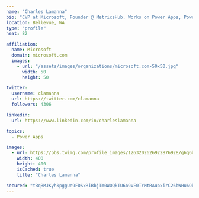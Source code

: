 ```yaml
---
name: "Charles Lamanna"
bio: "CVP at Microsoft, Founder @ MetricsHub. Works on Power Apps, Power Automate, Power Virtual Agent, Common Data Service and Dynamics 365."
location: Bellevue, WA
type: "profile"
heat: 82

affiliation:
  name: Microsoft
  domain: microsoft.com
  images:
    - url: "/assets/images/organizations/microsoft.com-50x50.jpg"
      width: 50
      height: 50

twitter:
  username: clamanna
  url: https://twitter.com/clamanna
  followers: 4306

linkedin:
  url: https://www.linkedin.com/in/charleslamanna

topics:
  - Power Apps

images:
  - url: https://pbs.twimg.com/profile_images/1263202626922876928/g6qGbHZ-_400x400.jpg
    width: 400
    height: 400
    isCached: true
    title: "Charles Lamanna"

secured: "tBqBMJKyhkpggUe9FDSxRiBbjTm0WOQkTU6o9VE0TYMtRAupxirC26bWHu6ObwSI31+zpaN0FI8g9NIIwhrIIR4BfW3vLBT16AbEeA160brQGEx8KYNNM5G9ZlLB/CVje7rgsoW/F37B4oYmnxREPCn5RVqgqszNiBj8nA+F0Z9OwMH0yXd+Dmr+wRUt+h3+T8Ui/FqlScggpLMsdWm+GP3trrMMv0LryPoT6SaKuHf2wYJvfxtk3NALJYO+6YVuBfrXLbI+hro9klkb8SX+IFUL5v4umUnRzL6sbdEaEkgqZpl68uGSnGITDAhGYXBigRlPpPFoGpAV+BkTIQxZ6CG6c28m0VLIp9VIKhKDJn6mMDBY+kzCqpUJCkfXD3+FEz24qvGXLPF54HTczjxxMDWnF0SasE/2L04eFL/CVsA=;lFGHAVZyucfWrppgmm/wiQ=="
---
```


